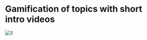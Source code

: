 # Gamification of topics with short intro videos

![3](https://user-images.githubusercontent.com/86411102/148657482-36f0bc38-971d-45c7-a5b9-d0e5fd8dd907.jpeg)

